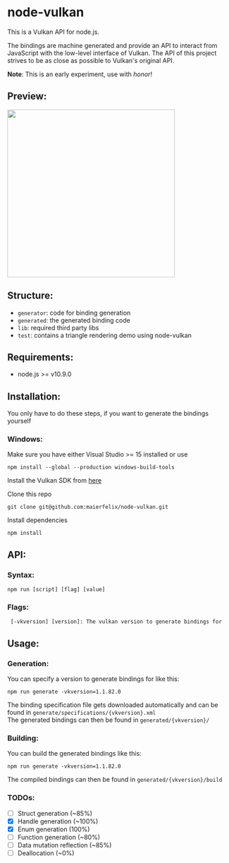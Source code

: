# node-vulkan
This is a Vulkan API for node.js.

The bindings are machine generated and provide an API to interact from JavaScript with the low-level interface of Vulkan. The API of this project strives to be as close as possible to Vulkan's original API.

**Note**: This is an early experiment, use with *honor*!

## Preview:<br/>
<img src="https://i.imgur.com/pT76hSl.gif" width="380">

## Structure:
 - `generator`: code for binding generation
 - `generated`: the generated binding code
 - `lib`: required third party libs
 - `test`: contains a triangle rendering demo using node-vulkan

## Requirements:
 - node.js >= v10.9.0

## Installation:
You only have to do these steps, if you want to generate the bindings yourself

### Windows:
Make sure you have either Visual Studio >= 15 installed or use
````
npm install --global --production windows-build-tools
````

Install the Vulkan SDK from [here](https://vulkan.lunarg.com/sdk/home#windows)

Clone this repo
````
git clone git@github.com:maierfelix/node-vulkan.git
````

Install dependencies
````
npm install
````

## API:

### Syntax:
````
npm run [script] [flag] [value]
````

### Flags:
````
 [-vkversion] [version]: The vulkan version to generate bindings for
````

## Usage:

### Generation:
You can specify a version to generate bindings for like this:
````
npm run generate -vkversion=1.1.82.0
````

The binding specification file gets downloaded automatically and can be found in `generate/specifications/{vkversion}.xml`<br/>
The generated bindings can then be found in `generated/{vkversion}/`

### Building:
You can build the generated bindings like this:
````
npm run generate -vkversion=1.1.82.0
````

The compiled bindings can then be found in `generated/{vkversion}/build`

### TODOs:
 - [ ] Struct generation (~85%)
 - [x] Handle generation (~100%)
 - [x] Enum generation (100%)
 - [ ] Function generation (~80%)
 - [ ] Data mutation reflection (~85%)
 - [ ] Deallocation (~0%)
